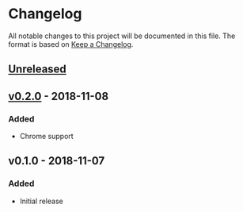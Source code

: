 # Changelog

All notable changes to this project will be documented in this file. The format
is based on [Keep a Changelog](https://keepachangelog.com/en/1.0.0/).

## [Unreleased]

## [v0.2.0] - 2018-11-08

### Added

- Chrome support

## v0.1.0 - 2018-11-07

### Added

- Initial release

[Unreleased]: https://github.com/sublimefund/donate-and-smile/compare/v0.2.0...HEAD
[v0.2.0]: https://github.com/sublimefund/donate-and-smile/compare/v0.1.0...v0.2.0

